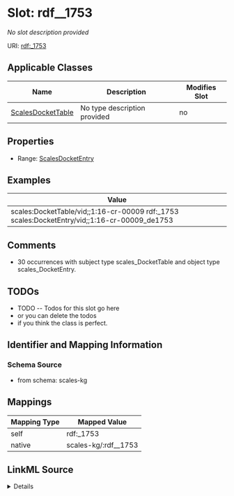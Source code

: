 

# Slot: rdf__1753


_No slot description provided_





URI: [rdf:_1753](http://www.w3.org/1999/02/22-rdf-syntax-ns#_1753)



<!-- no inheritance hierarchy -->





## Applicable Classes

| Name | Description | Modifies Slot |
| --- | --- | --- |
| [ScalesDocketTable](../classes/ScalesDocketTable.md) | No type description provided |  no  |







## Properties

* Range: [ScalesDocketEntry](../classes/ScalesDocketEntry.md)






## Examples

| Value |
| --- |
| scales:DocketTable/vid;;1:16-cr-00009 rdf:_1753 scales:DocketEntry/vid;;1:16-cr-00009_de1753 |

## Comments

* 30 occurrences with subject type scales_DocketTable and object type scales_DocketEntry.

## TODOs

* TODO -- Todos for this slot go here
* or you can delete the todos
* if you think the class is perfect.

## Identifier and Mapping Information







### Schema Source


* from schema: scales-kg




## Mappings

| Mapping Type | Mapped Value |
| ---  | ---  |
| self | rdf:_1753 |
| native | scales-kg/:rdf__1753 |




## LinkML Source

<details>
```yaml
name: rdf__1753
description: No slot description provided
todos:
- TODO -- Todos for this slot go here
- or you can delete the todos
- if you think the class is perfect.
comments:
- 30 occurrences with subject type scales_DocketTable and object type scales_DocketEntry.
examples:
- value: scales:DocketTable/vid;;1:16-cr-00009 rdf:_1753 scales:DocketEntry/vid;;1:16-cr-00009_de1753
from_schema: scales-kg
rank: 1000
slot_uri: rdf:_1753
alias: rdf__1753
domain_of:
- scales_DocketTable
range: scales_DocketEntry

```
</details>